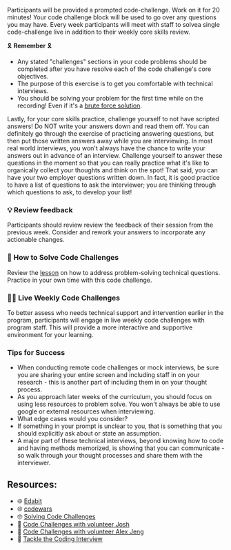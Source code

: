 Participants will be provided a prompted code-challenge. Work on it for 20 minutes! Your code challenge block will be used to go over any questions you may have. Every week participants will meet with staff to solvea single code-challenge live in addition to their weekly core skills review.

🎗️ **Remember** 🎗️

- Any stated "challenges" sections in your code problems should be completed after you have resolve each of the code challenge's core objectives.
- The purpose of this exercise is to get you comfortable with technical interviews.
- You should be solving your problem for the first time while on the recording! Even if it's a [brute force solution](https://www.geeksforgeeks.org/brute-force-approach-and-its-pros-and-cons/).

Lastly, for your core skills practice, challenge yourself to not have scripted answers! Do NOT write your answers down and read them off. You can definitely go through the exercise of practicing answering questions, but then put those written answers away while you are interviewing. In most real world interviews, you won't always have the chance to write your answers out in advance of an interview. Challenge yourself to answer these questions in the moment so that you can really practice what it's like to organically collect your thoughts and think on the spot! That said, you can have your two employer questions written down. In fact, it is good practice to have a list of questions to ask the interviewer; you are thinking through which questions to ask, to develop your list!

### 💡 Review feedback

Participants should review review the feedback of their session from the previous week. Consider and rework your answers to incorporate any actionable changes.

### 🧠 How to Solve Code Challenges

Review the [lesson](https://github.com/Techtonica/curriculum/blob/main/solving-coding-challenges/solving-coding-challenges.md) on how to address problem-solving technical questions. Practice in your own time with this code challenge.

### 🧑‍💻 Live Weekly Code Challenges

To better assess who needs technical support and intervention earlier in the program, participants will engage in live weekly code challenges with program staff. This will provide a more interactive and supportive environment for your learning.

### Tips for Success

- When conducting remote code challenges or mock interviews, be sure you are sharing your entire screen and including staff in on your research - this is another part of including them in on your thought process.
- As you approach later weeks of the curriculum, you should focus on using less resources to problem solve. You won't always be able to use google or external resources when interviewing.
- What edge cases would you consider?
- If something in your prompt is unclear to you, that is something that you should explicitly ask about or state an assumption.
- A major part of these technical interviews, beyond knowing how to code and having methods memorized, is showing that you can communicate - so walk through your thought processes and share them with the interviewer.

## Resources:

- 🌐 [Edabit](https://edabit.com/challenges)
- 🌐 [codewars](https://www.codewars.com/)
- 🤓 [Solving Code Challenges](https://github.com/Techtonica/curriculum/blob/main/solving-coding-challenges/solving-coding-challenges.md)
- 🎦 [Code Challenges with volunteer Josh](https://www.dropbox.com/s/melhqq8j1gwvl1z/video1849801289.mp4?dl=0)
- 🎦 [Code Challenges with volunteer Alex Jeng](https://www.dropbox.com/s/se02tu2yabmfks8/video1691407495.mp4?dl=0)
- 🎦 [Tackle the Coding Interview](https://www.dropbox.com/s/nb34vrf0tb99goi/video1554065253.mp4?dl=0)
